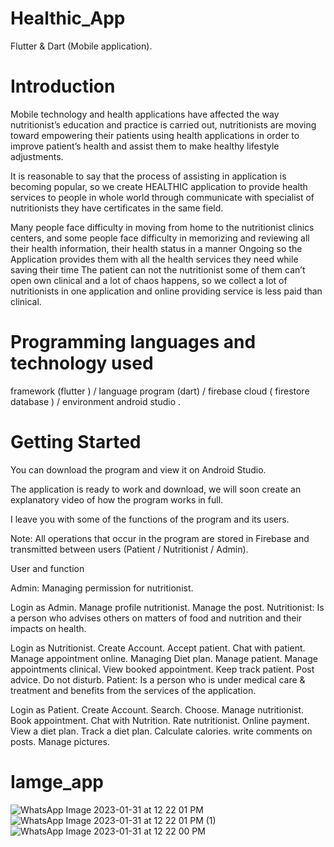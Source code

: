 
# Healthic_App

Flutter & Dart (Mobile application).

# Introduction

Mobile technology and health applications have affected the way nutritionist’s education and practice is carried out, nutritionists are moving toward empowering their patients using health applications in order to improve patient’s health and assist them to make healthy lifestyle adjustments.

It is reasonable to say that the process of assisting in application is becoming popular, so we create HEALTHIC application to provide health services to people in whole world through communicate with specialist of nutritionists they have certificates in the same field.

Many people face difficulty in moving from home to the nutritionist clinics centers, and some people face difficulty in memorizing and reviewing all their health information, their health status in a manner Ongoing so the Application provides them with all the health services they need while saving their time The patient can not the nutritionist some of them can’t open own clinical and a lot of chaos happens, so we collect a lot of nutritionists in one application and online providing service is less paid than clinical.

# Programming languages and technology used

framework (flutter ) / language program (dart) / firebase cloud ( firestore database ) / environment android studio .

# Getting Started

You can download the program and view it on Android Studio.

The application is ready to work and download, we will soon create an explanatory video of how the program works in full.

I leave you with some of the functions of the program and its users.

Note: All operations that occur in the program are stored in Firebase and transmitted between users (Patient / Nutritionist / Admin).

User and function

Admin: Managing permission for nutritionist.

Login as Admin.
Manage profile nutritionist.
Manage the post.
Nutritionist: Is a person who advises others on matters of food and nutrition and their impacts on health.

Login as Nutritionist.
Create Account.
Accept patient.
Chat with patient.
Manage appointment online.
Managing Diet plan.
Manage patient.
Manage appointments clinical.
View booked appointment.
Keep track patient.
Post advice.
Do not disturb.
Patient: Is a person who is under medical care & treatment and benefits from the services of the application.

Login as Patient.
Create Account.
Search.
Choose.
Manage nutritionist.
Book appointment.
Chat with Nutrition.
Rate nutritionist.
Online payment.
View a diet plan.
Track a diet plan.
Calculate calories.
write comments on posts.
Manage pictures.

# Iamge_app
![WhatsApp Image 2023-01-31 at 12 22 01 PM](https://user-images.githubusercontent.com/116188398/215734034-d9fefd87-274a-482d-82e3-833d42fc8c26.jpeg)
![WhatsApp Image 2023-01-31 at 12 22 01 PM (1)](https://user-images.githubusercontent.com/116188398/215734045-2588885b-31c1-4d01-816e-a41825647da6.jpeg)
![WhatsApp Image 2023-01-31 at 12 22 00 PM](https://user-images.githubusercontent.com/116188398/215734056-d65b91e0-7028-46b2-8196-0bee2a6df37b.jpeg)



